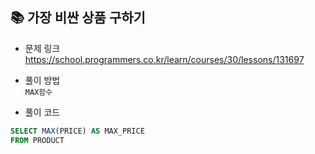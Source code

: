## 📚 가장 비싼 상품 구하기
- 문제 링크
  <br />https://school.programmers.co.kr/learn/courses/30/lessons/131697

- 풀이 방법
  <br /> `MAX함수` 
  
- 풀이 코드
```sql
SELECT MAX(PRICE) AS MAX_PRICE
FROM PRODUCT
``` 

